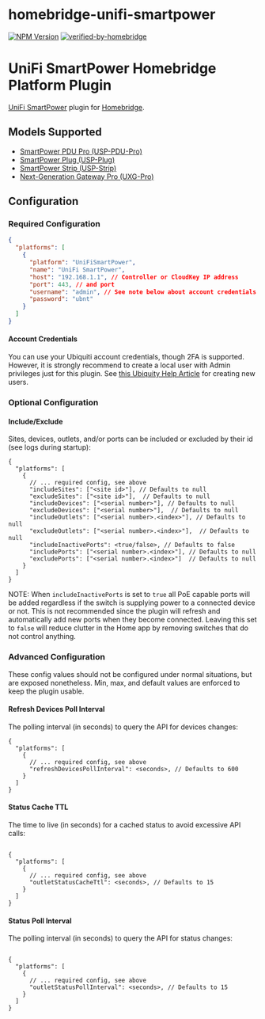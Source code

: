 # homebridge-unifi-smartpower

[![NPM Version](https://img.shields.io/npm/v/homebridge-unifi-smartpower.svg)](https://www.npmjs.com/package/homebridge-unifi-smartpower)
[![verified-by-homebridge](https://badgen.net/badge/homebridge/verified/purple)](https://github.com/homebridge/homebridge/wiki/Verified-Plugins)

# UniFi SmartPower Homebridge Platform Plugin

[UniFi SmartPower](https://store.ui.com/collections/unifi-network-smartpower) plugin
for [Homebridge](https://github.com/homebridge/homebridge).

## Models Supported

- [SmartPower PDU Pro (USP-PDU-Pro)](https://store.ui.com/collections/unifi-network-smartpower/products/usp-pdu-pro)
- [SmartPower Plug (USP-Plug)](https://store.ui.com/collections/unifi-accessories/products/unifi-smart-power)
- [SmartPower Strip (USP-Strip)](https://store.ui.com/collections/unifi-accessories/products/smartpower-strip)
- [Next-Generation Gateway Pro (UXG-Pro)](https://store.ui.com/products/unifi-next-generation-gateway-professional)

## Configuration

### Required Configuration

```json
{
  "platforms": [
    {
      "platform": "UniFiSmartPower",
      "name": "UniFi SmartPower",
      "host": "192.168.1.1", // Controller or CloudKey IP address
      "port": 443, // and port
      "username": "admin", // See note below about account credentials
      "password": "ubnt"
    }
  ]
}
```

#### Account Credentials

You can use your Ubiquiti account credentials, though 2FA is supported. However, it is strongly
recommend to create a local user with Admin privileges just for this plugin. See
[this Ubiquity Help Article](https://help.ui.com/hc/en-us/articles/1500011491541-UniFi-Manage-users-and-user-roles)
for creating new users.

### Optional Configuration

#### Include/Exclude

Sites, devices, outlets, and/or ports can be included or excluded by their id (see logs during startup):

```
{
  "platforms": [
    {
      // ... required config, see above
      "includeSites": ["<site id>"], // Defaults to null
      "excludeSites": ["<site id>"],  // Defaults to null
      "includeDevices": ["<serial number>"], // Defaults to null
      "excludeDevices": ["<serial number>"],  // Defaults to null
      "includeOutlets": ["<serial number>.<index>"], // Defaults to null
      "excludeOutlets": ["<serial number>.<index>"],  // Defaults to null
      "includeInactivePorts": <true/false>, // Defaults to false
      "includePorts": ["<serial number>.<index>"], // Defaults to null
      "excludePorts": ["<serial number>.<index>"]  // Defaults to null
    }
  ]
}
```

NOTE: When `includeInactivePorts` is set to `true` all PoE capable ports will be added regardless if
the switch is supplying power to a connected device or not. This is not recommended since the plugin
will refresh and automatically add new ports when they become connected. Leaving this set to `false`
will reduce clutter in the Home app by removing switches that do not control anything.

### Advanced Configuration

These config values should not be configured under normal situations, but are
exposed nonetheless. Min, max, and default values are enforced to keep the
plugin usable.

#### Refresh Devices Poll Interval

The polling interval (in seconds) to query the API for devices changes:

```
{
  "platforms": [
    {
      // ... required config, see above
      "refreshDevicesPollInterval": <seconds>, // Defaults to 600
    }
  ]
}
```

#### Status Cache TTL

The time to live (in seconds) for a cached status to avoid excessive API calls:

```

{
  "platforms": [
    {
      // ... required config, see above
      "outletStatusCacheTtl": <seconds>, // Defaults to 15
    }
  ]
}

```

#### Status Poll Interval

The polling interval (in seconds) to query the API for status changes:

```

{
  "platforms": [
    {
      // ... required config, see above
      "outletStatusPollInterval": <seconds>, // Defaults to 15
    }
  ]
}

```
